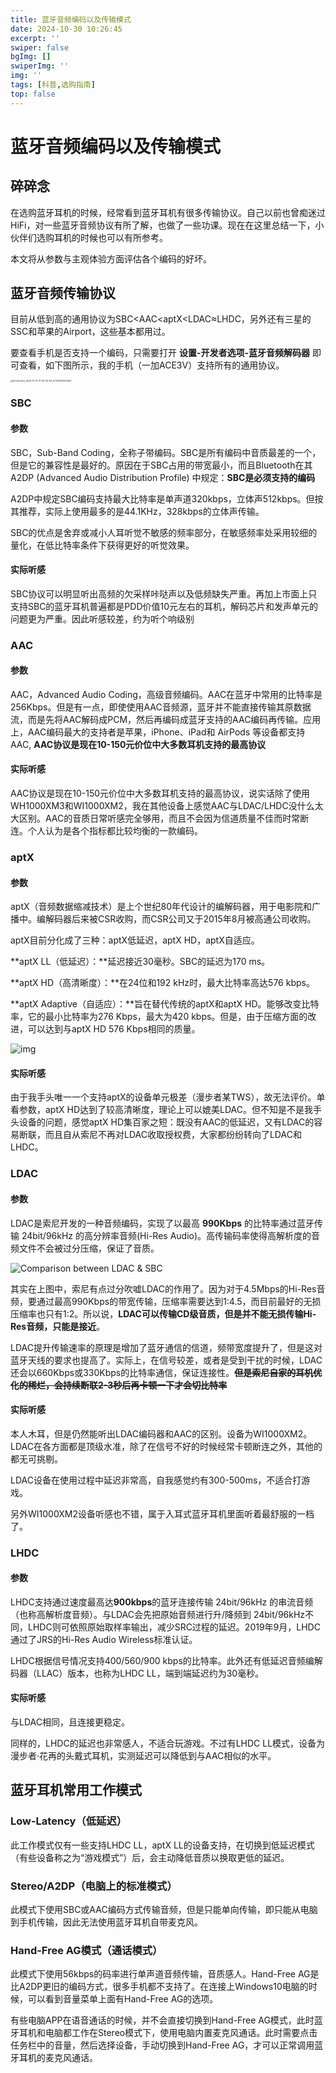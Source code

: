 ```yaml
---
title: 蓝牙音频编码以及传输模式
date: 2024-10-30 10:26:45
excerpt: ''
swiper: false
bgImg: []
swiperImg: ''
img: '' 
tags: [科普,选购指南]
top: false
---
```


# 蓝牙音频编码以及传输模式

## 碎碎念

在选购蓝牙耳机的时候，经常看到蓝牙耳机有很多传输协议。自己以前也曾痴迷过HiFi，对一些蓝牙音频协议有所了解，也做了一些功课。现在在这里总结一下，小伙伴们选购耳机的时候也可以有所参考。

本文将从参数与主观体验方面评估各个编码的好坏。

## 蓝牙音频传输协议

目前从低到高的通用协议为SBC<AAC<aptX<LDAC≈LHDC，另外还有三星的SSC和苹果的Airport，这些基本都用过。

要查看手机是否支持一个编码，只需要打开 **设置-开发者选项-蓝牙音频解码器** 即可查看，如下图所示，我的手机（一加ACE3V）支持所有的通用协议。

<img src="bluetooth_audio/Screenshot_2024-10-31-21-50-53-54_fc704e6b13c4fb2.jpg" alt="Screenshot_2024-10-31-21-50-53-54_fc704e6b13c4fb2" style="zoom: 25%;" />



### SBC

#### 参数

SBC，Sub-Band Coding，全称子带编码。SBC是所有编码中音质最差的一个，但是它的兼容性是最好的。原因在于SBC占用的带宽最小，而且Bluetooth在其A2DP (Advanced Audio Distribution Profile) 中规定：**SBC是必须支持的编码**

A2DP中规定SBC编码支持最大比特率是单声道320kbps，立体声512kbps。但按其推荐，实际上使用最多的是44.1KHz，328kbps的立体声传输。

SBC的优点是舍弃或减小人耳听觉不敏感的频率部分，在敏感频率处采用较细的量化，在低比特率条件下获得更好的听觉效果。

#### 实际听感

SBC协议可以明显听出高频的欠采样咔哒声以及低频缺失严重。再加上市面上只支持SBC的蓝牙耳机普遍都是PDD价值10元左右的耳机，解码芯片和发声单元的问题更为严重。因此听感较差，约为听个响级别

### AAC

#### 参数

AAC，Advanced Audio Coding，高级音频编码。AAC在蓝牙中常用的比特率是256Kbps。但是有一点，即使使用AAC音频源，蓝牙并不能直接传输其原数据流，而是先将AAC解码成PCM，然后再编码成蓝牙支持的AAC编码再传输。应用上，AAC编码最大的支持者是苹果，iPhone、iPad和 AirPods 等设备都支持AAC, **AAC协议是现在10-150元价位中大多数耳机支持的最高协议**

#### 实际听感

AAC协议是现在10-150元价位中大多数耳机支持的最高协议，说实话除了使用WH1000XM3和WI1000XM2，我在其他设备上感觉AAC与LDAC/LHDC没什么太大区别。AAC的音质日常听感完全够用，而且不会因为信道质量不佳而时常断连。个人认为是各个指标都比较均衡的一款编码。

### aptX

#### 参数

aptX（音频数据缩减技术）是上个世纪80年代设计的编解码器，用于电影院和广播中。编解码器后来被CSR收购，而CSR公司又于2015年8月被高通公司收购。

aptX目前分化成了三种：aptX低延迟，aptX HD，aptX自适应。

**aptX LL（低延迟）：**延迟接近30毫秒。SBC的延迟为170 ms。

**aptX HD（高清晰度）：**在24位和192 kHz时，最大比特率高达576 kbps。

**aptX Adaptive（自适应）：**旨在替代传统的aptX和aptX HD。能够改变比特率，它的最小比特率为276 Kbps，最大为420 kbps。但是，由于压缩方面的改进，可以达到与aptX HD 576 Kbps相同的质量。

![img](bluetooth_audio/47b8d3e3b2f3cce1e5ab4a8e29ddcc0e.jpeg)

#### 实际听感

由于我手头唯一一个支持aptX的设备单元极差（漫步者某TWS），故无法评价。单看参数，aptX HD达到了较高清晰度，理论上可以媲美LDAC。但不知是不是我手头设备的问题，感觉aptX HD集百家之短：既没有AAC的低延迟，又有LDAC的容易断联，而且自从索尼不再对LDAC收取授权费，大家都纷纷转向了LDAC和LHDC。

### LDAC

#### 参数

LDAC是索尼开发的一种音频编码，实现了以最高 **990Kbps** 的比特率通过蓝牙传输 24bit/96kHz 的高分辨率音频(Hi-Res Audio)。高传输码率使得高解析度的音频文件不会被过分压缩，保证了音质。

![Comparison between LDAC & SBC](bluetooth_audio/02.png)

其实在上图中，索尼有点过分吹嘘LDAC的作用了。因为对于4.5Mbps的Hi-Res音频，要通过最高990Kbps的带宽传输，压缩率需要达到1:4.5，而目前最好的无损压缩率也只有1:2。所以说，**LDAC可以传输CD级音质，但是并不能无损传输Hi-Res音频，只能是接近**。

LDAC提升传输速率的原理是增加了蓝牙通信的信道，频带宽度提升了，但是这对蓝牙天线的要求也提高了。实际上，在信号较差，或者是受到干扰的时候，LDAC还会以660Kbps或330Kbps的比特率通信，保证连接性。**~~但是索尼自家的耳机优化的稀烂，会持续断联2-3秒后再卡顿一下才会切比特率~~**

#### 实际听感

本人木耳，但是仍然能听出LDAC编码器和AAC的区别。设备为WI1000XM2。LDAC在各方面都是顶级水准，除了在信号不好的时候经常卡顿断连之外，其他的都无可挑剔。

LDAC设备在使用过程中延迟非常高，自我感觉约有300-500ms，不适合打游戏。

另外WI1000XM2设备听感也不错，属于入耳式蓝牙耳机里面听着最舒服的一档了。

### LHDC

#### 参数

LHDC支持通过速度最高达**900kbps**的蓝牙连接传输 24bit/96kHz 的串流音频（也称高解析度音频）。与LDAC会先把原始音频进行升/降频到 24bit/96kHz不同，LHDC则可依照原始取样率输出，减少SRC过程的延迟。2019年9月，LHDC通过了JRS的Hi-Res Audio Wireless标准认证。

LHDC根据信号情况支持400/560/900 kbps的比特率。此外还有低延迟音频编解码器（LLAC）版本，也称为LHDC LL，端到端延迟约为30毫秒。

#### 实际听感

与LDAC相同，且连接更稳定。

同样的，LHDC的延迟也非常感人，不适合玩游戏。不过有LHDC LL模式，设备为漫步者·花再的头戴式耳机，实测延迟可以降低到与AAC相似的水平。

## 蓝牙耳机常用工作模式

### Low-Latency（低延迟）

此工作模式仅有一些支持LHDC LL，aptX LL的设备支持，在切换到低延迟模式（有些设备称之为“游戏模式”）后，会主动降低音质以换取更低的延迟。

### Stereo/A2DP（电脑上的标准模式）

此模式下使用SBC或AAC编码方式传输音频，但是只能单向传输，即只能从电脑到手机传输，因此无法使用蓝牙耳机自带麦克风。

### Hand-Free AG模式（通话模式）

此模式下使用56kbps的码率进行单声道音频传输，音质感人。Hand-Free AG是比A2DP更旧的编码方式，很多手机都不支持了。在连接上Windows10电脑的时候，可以看到音量菜单上面有Hand-Free AG的选项。

有些电脑APP在语音通话的时候，并不会直接切换到Hand-Free AG模式，此时蓝牙耳机和电脑都工作在Stereo模式下，使用电脑内置麦克风通话。此时需要点击任务栏中的音量，然后选择设备，手动切换到Hand-Free AG，才可以正常调用蓝牙耳机的麦克风通话。






